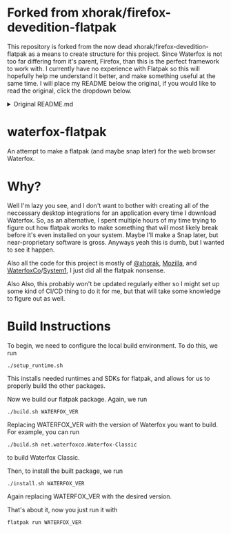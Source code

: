 # Forked from xhorak/firefox-devedition-flatpak
This repository is forked from the now dead xhorak/firefox-devedition-flatpak as a means to create structure for this project. Since Waterfox is not too far differing from it's parent, Firefox, than this is the perfect framework to work with. I currently have no experience with Flatpak so this will hopefully help me understand it better, and make something useful at the same time. I will place my README below the original, if you would like to read the original, click the dropdown below.

<details>
<summary>Original README.md</summary>

# firefox-flatpak
This is a set of patches, scripts and a manifest to build latest Firefox using Flatpak. DevEdition and Nightly are using GNOME 3.34 as base runtime. The UpstreamBinary Flatpak uses the FreeDesktop Platform for GNOME and KDE.

# Usage

Run ```./setup_runtime.sh``` to download and install GNOME SDK and FreeDesktop Platform for Flatpak.

Currently there are three builds available:
* org.mozilla.FirefoxNightly - to build latest nightly
* org.mozilla.FirefoxDevEdition - Firefox Developer Edition (branded aurora build)
* org.mozilla.FirefoxUpstreamBinary - pack a Firefox uptream binary as flatpak

## Prerequisites

Of course to build flatpaks the ```flatpak-builder``` package needs to be installed.

Please see the accompanying README.md in the specific build directory for further build requirements, e.g.
* org.mozilla.FirefoxNightly/README.md

## Build

To build specific build run:
```
./build.sh BUILD_NAME
```
for example 
```
./build.sh org.mozilla.FirefoxNightly
``` 
will build Firefox from master branch.

After the build is finished you can install the app by:
```
./install.sh BUILD_NAME
```

To start Firefox use:
```
flatpak run BUILD_NAME
```

For example:
```
flatpak run org.mozilla.FirefoxNightly
```

# Repository

Created repository with some additional instructions can be found there: https://firefox-flatpak.mojefedora.cz/
</details>

# waterfox-flatpak
An attempt to make a flatpak (and maybe snap later) for the web browser Waterfox.

# Why?

Well I'm lazy you see, and I don't want to bother with creating all of the neccessary desktop integrations for an application every time I download Waterfox. So, as an alternative, I spent multiple hours of my time trying to figure out how flatpak works to make something that will most likely break before it's even installed on your system. Maybe I'll make a Snap later, but near-proprietary software is gross. Anyways yeah this is dumb, but I wanted to see it happen.

Also all the code for this project is mostly of [@xhorak](https://github.com/xhorak/firefox-devedition-flatpak), [Mozilla](https://mozilla.org), and [WaterfoxCo](https://waterfox.net)/[System1](https://system1.com), I just did all the flatpak nonsense.

Also Also, this probably won't be updated regularly either so I might set up some kind of CI/CD thing to do it for me, but that will take some knowledge to figure out as well. 

# Build Instructions

To begin, we need to configure the local build environment. To do this, we run 
```
./setup_runtime.sh
```
This installs needed runtimes and SDKs for flatpak, and allows for us to properly build the other packages.

Now we build our flatpak package. Again, we run
```
./build.sh WATERFOX_VER
```
Replacing WATERFOX_VER with the version of Waterfox you want to build. For example, you can run
```
./build.sh net.waterfoxco.Waterfox-Classic
```
to build Waterfox Classic.

Then, to install the built package, we run
```
./install.sh WATERFOX_VER
```
Again replacing WATERFOX_VER with the desired version.

That's about it, now you just run it with 
```
flatpak run WATERFOX_VER
```